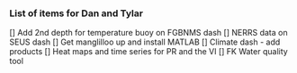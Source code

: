 ### List of items for Dan and Tylar

[] Add 2nd depth for temperature buoy on FGBNMS dash
[] NERRS data on SEUS dash
[] Get manglilloo up and install MATLAB
[] Climate dash - add products
[] Heat maps and time series for PR and the VI
[] FK Water quality tool
